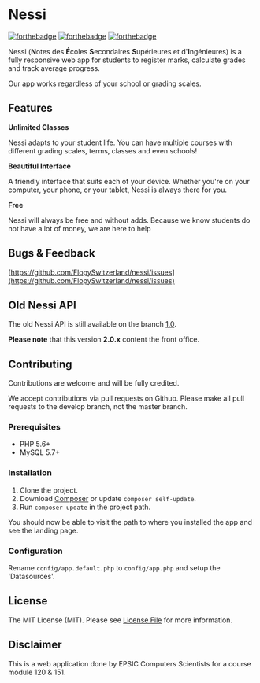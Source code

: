 # Nessi
[![forthebadge](http://forthebadge.com/images/badges/gluten-free.svg)](http://forthebadge.com) 
[![forthebadge](http://forthebadge.com/images/badges/contains-cat-gifs.svg)](http://forthebadge.com)
[![forthebadge](http://forthebadge.com/images/badges/60-percent-of-the-time-works-every-time.svg)](http://forthebadge.com)

Nessi (**N**otes des **É**coles **S**econdaires **S**upérieures et d'**I**ngénieures) is a fully responsive web app for students to register marks, calculate grades and track average progress.

Our app works regardless of your school or grading scales.

## Features

**Unlimited Classes**

Nessi adapts to your student life. You can have multiple courses with different grading scales, terms, classes and even schools!

**Beautiful Interface**

A friendly interface that suits each of your device. Whether you're on your computer, your phone, or your tablet, Nessi is always there for you.

**Free**

Nessi will always be free and without adds. Because we know students do not have a lot of money, we are here to help

## Bugs & Feedback

[https://github.com/FlopySwitzerland/nessi/issues](https://github.com/FlopySwitzerland/nessi/issues)

## Old Nessi API

The old Nessi API is still available on the branch [1.0](https://github.com/FlopySwitzerland/nessi/tree/1.0.x).

**Please note** that this version **2.0.x** content the front office.

## Contributing

Contributions are welcome and will be fully credited.

We accept contributions via pull requests on Github. Please make all pull requests to the develop branch, not the master branch.

### Prerequisites

* PHP 5.6+
* MySQL 5.7+

### Installation

1. Clone the project.
2. Download [Composer](http://getcomposer.org/doc/00-intro.md) or update `composer self-update`.
3. Run `composer update` in the project path.

You should now be able to visit the path to where you installed the app and see the landing page.

### Configuration

Rename `config/app.default.php` to `config/app.php` and setup the 'Datasources'.

## License

The MIT License (MIT). Please see [License File](LICENSE) for more information.

## Disclaimer
This is a web application done by EPSIC Computers Scientists for a course module 120 & 151.
